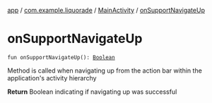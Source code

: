 [app](../../index.md) / [com.example.liquorade](../index.md) / [MainActivity](index.md) / [onSupportNavigateUp](./on-support-navigate-up.md)

# onSupportNavigateUp

`fun onSupportNavigateUp(): `[`Boolean`](https://kotlinlang.org/api/latest/jvm/stdlib/kotlin/-boolean/index.html)

Method is called when navigating up from the action bar within the application's activity hierarchy

**Return**
Boolean indicating if navigating up was successful

